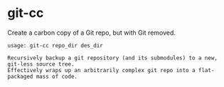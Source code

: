# git-cc

Create a carbon copy of a Git repo, but with Git removed.

```
usage: git-cc repo_dir des_dir

Recursively backup a git repository (and its submodules) to a new, git-less source tree.
Effectively wraps up an arbitrarily complex git repo into a flat-packaged mass of code.
```

